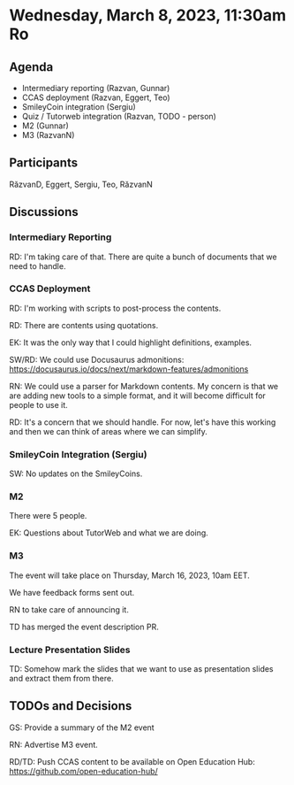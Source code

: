 # Wednesday, March 8, 2023, 11:30am Ro

## Agenda

* Intermediary reporting (Razvan, Gunnar)
* CCAS deployment (Razvan, Eggert, Teo)
* SmileyCoin integration (Sergiu)
* Quiz / Tutorweb integration (Razvan, TODO - person)
* M2 (Gunnar)
* M3 (RazvanN)

## Participants

RăzvanD, Eggert, Sergiu, Teo, RăzvanN

## Discussions

### Intermediary Reporting

RD: I'm taking care of that.
There are quite a bunch of documents that we need to handle.

### CCAS Deployment

RD: I'm working with scripts to post-process the contents.

RD: There are contents using quotations.

EK: It was the only way that I could highlight definitions, examples.

SW/RD: We could use Docusaurus admonitions: https://docusaurus.io/docs/next/markdown-features/admonitions

RN: We could use a parser for Markdown contents.
My concern is that we are adding new tools to a simple format, and it will become difficult for people to use it.

RD: It's a concern that we should handle.
For now, let's have this working and then we can think of areas where we can simplify.

### SmileyCoin Integration (Sergiu)

SW: No updates on the SmileyCoins.

### M2

There were 5 people.

EK: Questions about TutorWeb and what we are doing.

### M3

The event will take place on Thursday, March 16, 2023, 10am EET.

We have feedback forms sent out.

RN to take care of announcing it.

TD has merged the event description PR.

### Lecture Presentation Slides

TD: Somehow mark the slides that we want to use as presentation slides and extract them from there.

## TODOs and Decisions

GS: Provide a summary of the M2 event

RN: Advertise M3 event.

RD/TD: Push CCAS content to be available on Open Education Hub: https://github.com/open-education-hub/
